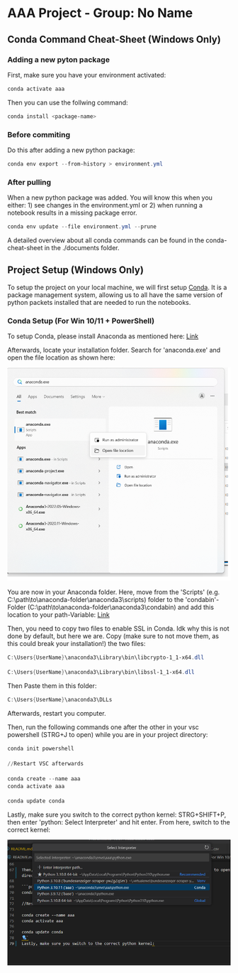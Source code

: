 # AAA Project - Group: No Name

## Conda Command Cheat-Sheet (Windows Only)

### Adding a new pyton package

First, make sure you have your environment activated:

```powershell
conda activate aaa
```

Then you can use the follwing command:

```powershell
conda install <package-name>
```

### Before commiting

Do this after adding a new python package:

```powershell
conda env export --from-history > environment.yml
```

### After pulling

When a new python package was added. You will know this when you either: 1) see changes in the environment.yml or 2) when running a notebook results in a missing package error.

```powershell
conda env update --file environment.yml --prune
```

A detailed overview about all conda commands can be found in the conda-cheat-sheet in the ./documents folder.

## Project Setup (Windows Only)

To setup the project on your local machine, we will first setup [Conda](https://docs.conda.io/projects/conda/en/stable/index.html). It is a package management system, allowing us to all have the same version of python packets installed that are needed to run the notebooks.

### Conda Setup (For Win 10/11 + PowerShell)

To setup Conda, please install Anaconda as mentioned here: [Link](https://docs.conda.io/projects/conda/en/stable/user-guide/install/index.html)

Afterwards, locate your installation folder. Search for 'anaconda.exe' and open the file location as shown here:

![Enter 'anaconda.exe' in the windows-searchbar, right-click and select 'open file location'](./images/setup//conda-setup.png)

You are now in your Anaconda folder. Here, move from the 'Scripts' (e.g. C:\path\to\anaconda-folder\anaconda3\scripts) folder to the 'condabin'-Folder (C:\path\to\anaconda-folder\anaconda3\condabin) and add this location to your path-Variable: [Link](https://www.computerhope.com/issues/ch000549.htm)

Then, you need to copy two files to enable SSL in Conda. Idk why this is not done by default, but here we are. Copy (make sure to not move them, as this could break your installation!) the two files:

```powershell
C:\Users{UserName}\anaconda3\Library\bin\libcrypto-1_1-x64.dll

C:\Users{UserName}\anaconda3\Library\bin\libssl-1_1-x64.dll
```

Then Paste them in this folder:

```powershell
C:\Users{UserName}\anaconda3\DLLs
```

Afterwards, restart you computer.

Then, run the following commands one after the other in your vsc powershell (STRG+J to open) while you are in your project directory:

```powershell
conda init powershell

//Restart VSC afterwards

conda create --name aaa
conda activate aaa

conda update conda
```

Lastly, make sure you switch to the correct python kernel: STRG+SHIFT+P, then enter 'python: Select Interpreter' and hit enter.
From here, switch to the correct kernel:

![Select the 'aaa' python interpreter from the list](./images/setup/select-python-interpreter.png)